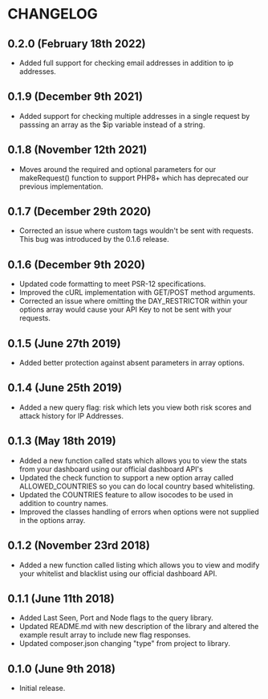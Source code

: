 CHANGELOG
=========

0.2.0 (February 18th 2022)
------------------

* Added full support for checking email addresses in addition to ip addresses.
  

0.1.9 (December 9th 2021)
------------------

* Added support for checking multiple addresses in a single request by passsing an
  array as the $ip variable instead of a string.
  

0.1.8 (November 12th 2021)
------------------

* Moves around the required and optional parameters for our makeRequest() function
  to support PHP8+ which has deprecated our previous implementation.
  

0.1.7 (December 29th 2020)
------------------

* Corrected an issue where custom tags wouldn't be sent with requests.
  This bug was introduced by the 0.1.6 release.
  

0.1.6 (December 9th 2020)
------------------

* Updated code formatting to meet PSR-12 specifications.
* Improved the cURL implementation with GET/POST method arguments.
* Corrected an issue where omitting the DAY_RESTRICTOR within your options
  array would cause your API Key to not be sent with your requests.
  

0.1.5 (June 27th 2019)
------------------

* Added better protection against absent parameters in array options.
  

0.1.4 (June 25th 2019)
------------------

* Added a new query flag: risk which lets you view both risk scores
  and attack history for IP Addresses.


0.1.3 (May 18th 2019)
------------------

* Added a new function called stats which allows you to view the stats
  from your dashboard using our official dashboard API's
* Updated the check function to support a new option array called
  ALLOWED_COUNTRIES so you can do local country based whitelisting.
* Updated the COUNTRIES feature to allow isocodes to be used in addition
  to country names.
* Improved the classes handling of errors when options were not supplied
  in the options array.


0.1.2 (November 23rd 2018)
------------------

* Added a new function called listing which allows you to view and modify
  your whitelist and blacklist using our official dashboard API.


0.1.1 (June 11th 2018)
------------------

* Added Last Seen, Port and Node flags to the query library.
* Updated README.md with new description of the library and altered the 
  example result array to include new flag responses.
* Updated composer.json changing "type" from project to library.


0.1.0 (June 9th 2018)
------------------

* Initial release.
